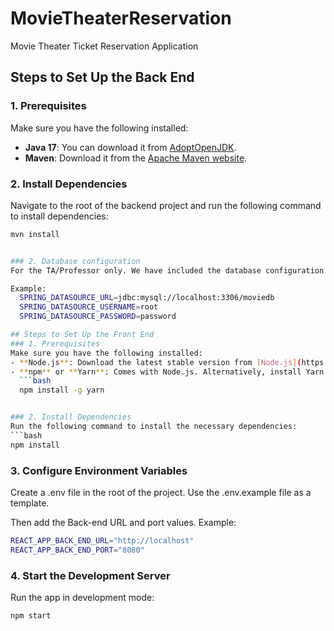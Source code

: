 # MovieTheaterReservation
Movie Theater Ticket Reservation Application

## Steps to Set Up the Back End

### 1. Prerequisites
Make sure you have the following installed:
- **Java 17**: You can download it from [AdoptOpenJDK](https://adoptopenjdk.net/).
- **Maven**: Download it from the [Apache Maven website](https://maven.apache.org/download.cgi).

### 2. Install Dependencies
Navigate to the root of the backend project and run the following command to install dependencies:
```bash
mvn install


### 2. Database configuration
For the TA/Professor only. We have included the database configuration file in the submission. You will need to update the database configuration to match the correct settings for your environment, such as the database URL, username, and password.

Example:
  SPRING_DATASOURCE_URL=jdbc:mysql://localhost:3306/moviedb
  SPRING_DATASOURCE_USERNAME=root
  SPRING_DATASOURCE_PASSWORD=password

## Steps to Set Up the Front End
### 1. Prerequisites
Make sure you have the following installed:
- **Node.js**: Download the latest stable version from [Node.js](https://nodejs.org).
- **npm** or **Yarn**: Comes with Node.js. Alternatively, install Yarn globally:
  ```bash
  npm install -g yarn


### 2. Install Dependencies
Run the following command to install the necessary dependencies:
```bash
npm install
```

### 3. Configure Environment Variables
Create a .env file in the root of the project. Use the .env.example file as a template. 

Then add the Back-end URL and port values.
Example:
```bash
REACT_APP_BACK_END_URL="http://localhost"
REACT_APP_BACK_END_PORT="8080"
```

### 4. Start the Development Server
Run the app in development mode:
```bash
npm start
```
